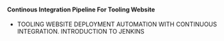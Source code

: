 
#### Continous Integration Pipeline For Tooling Website

- TOOLING WEBSITE DEPLOYMENT AUTOMATION WITH CONTINUOUS INTEGRATION. INTRODUCTION TO JENKINS
